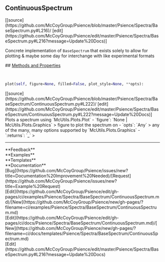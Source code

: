 ## <a id="Psience.Spectra.BaseSpectrum.ContinuousSpectrum">ContinuousSpectrum</a> 

<div class="docs-source-link" markdown="1">
[[source](https://github.com/McCoyGroup/Psience/blob/master/Psience/Spectra/BaseSpectrum.py#L216)/
[edit](https://github.com/McCoyGroup/Psience/edit/master/Psience/Spectra/BaseSpectrum.py#L216?message=Update%20Docs)]
</div>

Concrete implementation of `BaseSpectrum` that exists
solely to allow for plotting & maybe some day for interchange with like experimental formats







<div class="collapsible-section">
 <div class="collapsible-section collapsible-section-header" markdown="1">
## <a class="collapse-link" data-toggle="collapse" href="#methods" markdown="1"> Methods and Properties</a> <a class="float-right" data-toggle="collapse" href="#methods"><i class="fa fa-chevron-down"></i></a>
 </div>
 <div class="collapsible-section collapsible-section-body collapse show" id="methods" markdown="1">
 
<a id="Psience.Spectra.BaseSpectrum.ContinuousSpectrum.plot" class="docs-object-method">&nbsp;</a> 
```python
plot(self, figure=None, filled=False, plot_style=None, **opts): 
```
<div class="docs-source-link" markdown="1">
[[source](https://github.com/McCoyGroup/Psience/blob/master/Psience/Spectra/BaseSpectrum/ContinuousSpectrum.py#L222)/
[edit](https://github.com/McCoyGroup/Psience/edit/master/Psience/Spectra/BaseSpectrum/ContinuousSpectrum.py#L222?message=Update%20Docs)]
</div>
Plots a spectrum using `McUtils.Plots.Plot`
  - `figure`: `None | McUtils.Plots.Graphics`
    > figure to plot the spectrum on
  - `opts`: `Any`
    > any of the many, many options supported by `McUtils.Plots.Graphics`
  - `:returns`: `_`
    >
 </div>
</div>












---


<div markdown="1" class="text-secondary">
<div class="container">
  <div class="row">
   <div class="col" markdown="1">
**Feedback**   
</div>
   <div class="col" markdown="1">
**Examples**   
</div>
   <div class="col" markdown="1">
**Templates**   
</div>
   <div class="col" markdown="1">
**Documentation**   
</div>
   <div class="col" markdown="1">
   
</div>
   <div class="col" markdown="1">
   
</div>
   <div class="col" markdown="1">
   
</div>
</div>
  <div class="row">
   <div class="col" markdown="1">
[Bug](https://github.com/McCoyGroup/Psience/issues/new?title=Documentation%20Improvement%20Needed)/[Request](https://github.com/McCoyGroup/Psience/issues/new?title=Example%20Request)   
</div>
   <div class="col" markdown="1">
[Edit](https://github.com/McCoyGroup/Psience/edit/gh-pages/ci/examples/Psience/Spectra/BaseSpectrum/ContinuousSpectrum.md)/[New](https://github.com/McCoyGroup/Psience/new/gh-pages/?filename=ci/examples/Psience/Spectra/BaseSpectrum/ContinuousSpectrum.md)   
</div>
   <div class="col" markdown="1">
[Edit](https://github.com/McCoyGroup/Psience/edit/gh-pages/ci/docs/Psience/Spectra/BaseSpectrum/ContinuousSpectrum.md)/[New](https://github.com/McCoyGroup/Psience/new/gh-pages/?filename=ci/docs/templates/Psience/Spectra/BaseSpectrum/ContinuousSpectrum.md)   
</div>
   <div class="col" markdown="1">
[Edit](https://github.com/McCoyGroup/Psience/edit/master/Psience/Spectra/BaseSpectrum.py#L216?message=Update%20Docs)   
</div>
   <div class="col" markdown="1">
   
</div>
   <div class="col" markdown="1">
   
</div>
   <div class="col" markdown="1">
   
</div>
</div>
</div>
</div>